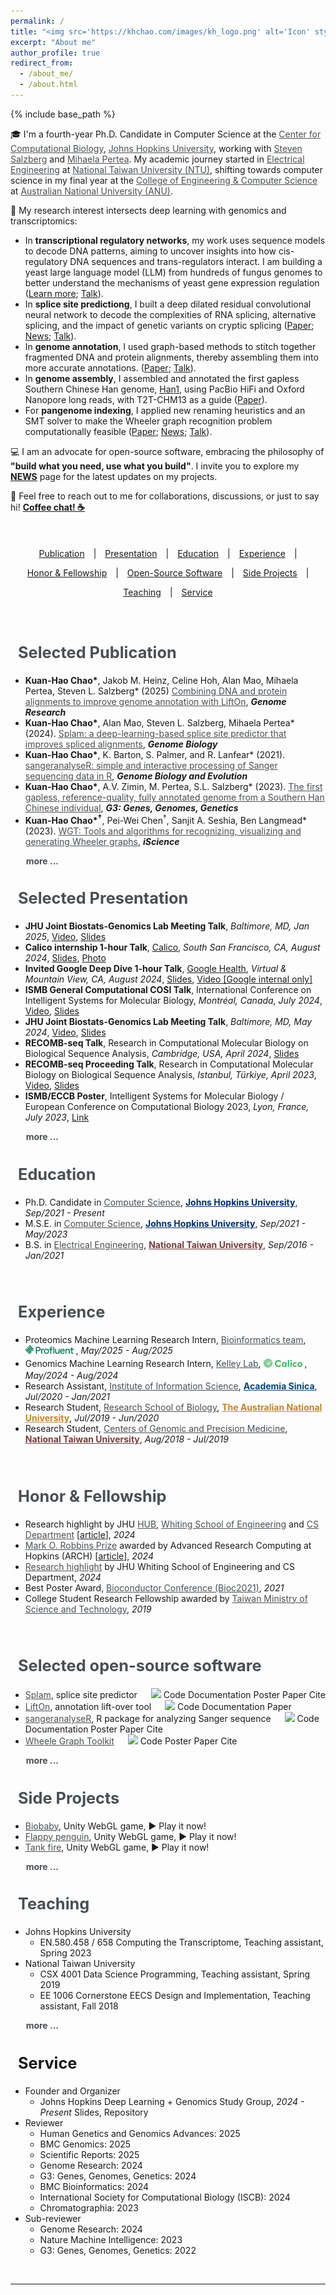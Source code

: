 ```yaml
---
permalink: /
title: "<img src='https://khchao.com/images/kh_logo.png' alt='Icon' style='width: 32px; height: 32px; margin-right: 10px;'> &nbsp; About me"
excerpt: "About me"
author_profile: true
redirect_from:
  - /about_me/
  - /about.html
---
```

{% include base_path %}

<script type="application/ld+json">
{
  "@context": "https://schema.org",
  "@type": "Person",
  "name": "Kuan-Hao Chao",
  "alternateName": [
    "趙冠豪",
    "Kuan-Hao",
    "Chao Kuan-Hao",
    "kh chao",
    "k-h chao",
    "khc"
  ],
  "jobTitle": "Computational Biologist",
  "url": "https://khchao.com/about",
  "sameAs": [
    "https://www.linkedin.com/in/kuanhao-chao/",
    "https://x.com/KuanHaoChao",
    "https://scholar.google.com/citations?user=n2AvFg0AAAAJ&hl=en"
  ]
}
</script>


🎓 I'm a fourth-year Ph.D. Candidate in Computer Science at the <a target="_blank"  href="https://ccb.jhu.edu/" style="color:#4A4F53">Center for Computational Biology</a>, <a target="_blank"  href="https://www.jhu.edu/" style="color:#4A4F53">Johns Hopkins University</a>, working with <a target="_blank"  href="https://scholar.google.com/citations?user=sUVeH-4AAAAJ&hl=en" style="color:#4A4F53">Steven Salzberg</a> and <a target="_blank"  href="https://scholar.google.com/citations?user=fKjqGyEAAAAJ&hl=en" style="color:#4A4F53">Mihaela Pertea</a>. My academic journey started in <a target="_blank"  href="https://web.ee.ntu.edu.tw/eng/index.php" style="color:#4A4F53">Electrical Engineering</a> at <a target="_blank"  href="https://www.ntu.edu.tw/english/index.html" style="color:#4A4F53">National Taiwan University (NTU)</a>, shifting towards computer science in my final year at the <a target="_blank" href="https://cecs.anu.edu.au" style="color:#4A4F53">College of Engineering & Computer Science</a> at <a target="_blank"  href="https://www.anu.edu.au" style="color:#4A4F53">Australian National University (ANU)</a>.



🧬 My research interest intersects deep learning with genomics and transcriptomics:

- In **transcriptional regulatory networks**, my work uses sequence models to decode DNA patterns, aiming to uncover insights into how cis-regulatory DNA sequences and trans-regulators interact. I am building a yeast large language model (LLM) from hundreds of fungus genomes to better understand the mechanisms of yeast gene expression regulation (<a href="https://storage.googleapis.com/storage.khchao.com/slides/JHU_joint_lab_meeting_2025.pdf" target="_blank">Learn more</a>; <a href="https://youtu.be/MvpYQYQvZ0U?si=K4sPzGKzzoT81V40" target="_blank">Talk</a>).
- In **splice site predictiong**, I built a deep dilated residual convolutional neural network to decode the complexities of RNA splicing, alternative splicing, and the impact of genetic variants on cryptic splicing (<a href="https://doi.org/10.1186/s13059-024-03379-4" target="_blank">Paper</a>; <a href="https://hub.jhu.edu/2024/12/11/splam-pinpoints-gene-splicing/" target="_blank">News</a>; <a href="https://youtu.be/MyWwUzjIBVk?si=FNQu8gTR8EbjC87M" target="_blank">Talk</a>).
- In **genome annotation**, I used graph-based methods to stitch together fragmented DNA and protein alignments, thereby assembling them into more accurate annotations. (<a href="https://doi.org/10.1101/gr.279620.124" target="_blank">Paper</a>; <a href="https://youtu.be/1zSz67rxQtA?si=3D_aNxR_OpYe3Fm9" target="_blank">Talk</a>).
- In **genome assembly**, I assembled and annotated the first gapless Southern Chinese Han genome, <a href="https://www.ncbi.nlm.nih.gov/datasets/genome/GCA_024586135.1/" target="_blank">Han1</a>, using PacBio HiFi and Oxford Nanopore long reads, with T2T-CHM13 as a guide (<a href="https://doi.org/10.1093/g3journal/jkac321" target="_blank">Paper</a>).
- For **pangenome indexing**, I applied new renaming heuristics and an SMT solver to make the Wheeler graph recognition problem computationally feasible (<a href="https://doi.org/10.1016/j.isci.2023.107402" target="_blank">Paper</a>; <a href="https://engineering.jhu.edu/news/the-human-genome-is-biased-but-rearranging-it-can-help/" target="_blank">News</a>; <a href="https://youtu.be/TkX9S024Dk8?si=B_fks-tGxxbMciS2" target="_blank">Talk</a>).

<!-- - In **transcriptional regulatory networks**, my work uses sequence models to decode DNA patterns, aiming to uncover insights into how cis-regulatory DNA sequences and trans-regulators interact. I am building a yeast large language model (LLM) from hundreds of fungus genomes to better understand the mechanisms of yeast gene expression regulation ([Learn more](https://storage.googleapis.com/storage.khchao.com/slides/JHU_joint_lab_meeting_2025.pdf); [Talk](https://youtu.be/MvpYQYQvZ0U?si=K4sPzGKzzoT81V40)).
- In **splice site predictiong**, I built a deep dilated residual convolutional neural network to decode the complexities of RNA splicing, alternative splicing, and the impact of genetic variants on cryptic splicing ([Paper](https://doi.org/10.1186/s13059-024-03379-4); [News](https://hub.jhu.edu/2024/12/11/splam-pinpoints-gene-splicing/); [Talk](https://youtu.be/MyWwUzjIBVk?si=FNQu8gTR8EbjC87M)).
- In **genome annotation**, I used graph-based methods to stitch together fragmented DNA and protein alignments, thereby assembling them into more accurate annotations. ([Paper](https://doi.org/10.1101/gr.279620.124); [Talk](https://youtu.be/1zSz67rxQtA?si=3D_aNxR_OpYe3Fm9)).
- In **genome assembly**, I assembled and annotated the first gapless Southern Chinese Han genome, [Han1](https://www.ncbi.nlm.nih.gov/datasets/genome/GCA_024586135.1/), using PacBio HiFi and Oxford Nanopore long reads, with T2T-CHM13 as a guide ([Paper](https://doi.org/10.1093/g3journal/jkac321)).
- For **pangenome indexing**, I applied new renaming heuristics and an SMT solver to make the Wheeler graph recognition problem computationally feasible ([Paper](https://doi.org/10.1016/j.isci.2023.107402); [News](https://engineering.jhu.edu/news/the-human-genome-is-biased-but-rearranging-it-can-help/); [Talk](https://youtu.be/TkX9S024Dk8?si=B_fks-tGxxbMciS2)). -->
<!-- - My **transcriptome assembly** work focuses on modeling RNA-Seq data using directed acyclic splice graphs, with ongoing research into graph neural networks to decode the complexities of RNA splicing. ([Learn more](https://www.biorxiv.org/content/10.1101/2023.07.27.550754v2)). -->

💻 I am an advocate for open-source software, embracing the philosophy of **"build what you need, use what you build"**. I invite you to explore my **[NEWS](https://khchao.com/news/)** page for the latest updates on my projects.

💬 Feel free to reach out to me for collaborations, discussions, or just to say hi! **[Coffee chat! ☕️](https://calendly.com/kuanhao-chao/30min)**

<style>
  .popup-overlay {
    z-index: 9999;
    display: none;b
    position: fixed;
    top: 0;
    left: 0;
    width: 100%;
    height: 100%;
    background-color: rgba(0, 0, 0, 0.5);
    overflow: auto;
  }
  .popup-content {
    z-index: 10000;
    background-color: white;
    padding: 40px;
    border-radius: 5px;
    box-shadow: 0px 0px 10px rgba(0, 0, 0, 0.2);
    position: absolute;
    left: 50%;
    top: 50%;
    transform: translate(-50%, -50%);
    max-width: 70%; /* Adjust maximum width for responsiveness */
    max-height: calc(100% - 60px); /* Adjust maximum height to fit within the window */
    overflow-y: auto; /* Enable vertical scrolling if content overflows */
  }
  .close-button {
    position: absolute;
    font-size: 35px;
    top: 20px;
    right: 20px;
    cursor: pointer;
  }
</style>

<div class="popup-overlay" id="popupOverlay">
  <div class="popup-content">
    <span class="close-button close-popup-btn">&times;</span>
    <p style="font-size:20pt"><b>Citation</b></p>
    <div id="citation_holder"></div>
    <br>
    <br>
    <pre id="citationbib_holder">{{post.citationbib}}</pre>
  </div>
</div>

<br>
<!-- Quick Links (centered, wrapping, separated) -->

<div style="text-align:center; margin: 20px 0;">
  <ul style="
      list-style: none; 
      padding: 0; 
      margin: 0;
      /* Use inline-flex or flex to keep items on one row until wrapping */
      display: inline-flex; 
      flex-wrap: wrap; 
      gap: 1em; 
      justify-content: center;
    ">
    <li><a href="#selected-publication">Publication</a></li>
    <li>|</li>
    <li><a href="#selected-presentation">Presentation</a></li>
    <li>|</li>
    <li><a href="#education">Education</a></li>
    <li>|</li>
    <li><a href="#experience">Experience</a></li>
    <li>|</li>
    <li><a href="#honor-fellowship">Honor & Fellowship</a></li>
    <li>|</li>
    <li><a href="#open-source">Open-Source Software</a></li>
    <li>|</li>
    <li><a href="#side-projects">Side Projects</a></li>
    <li>|</li>
    <li><a href="#teaching">Teaching</a></li>
    <li>|</li>
    <li><a href="#service">Service</a></li>
  </ul>
</div>
<br>


<h2 class="page__title" id="selected-publication" style="font-size:19pt;"><i class="fa fa-book"></i> &nbsp;  <a href="https://khchao.com/publications/" style="color:#4A4F53; text-decoration: none;">Selected Publication</a></h2>
  <ul>
    <li><b>Kuan-Hao Chao*</b>, Jakob M. Heinz, Celine Hoh, Alan Mao, Mihaela Pertea, Steven L. Salzberg* (2025) <a target="_blank" href="https://doi.org/10.1101/gr.279620.124" style="color:#4A4F53">Combining DNA and protein alignments to improve genome annotation with LiftOn</a>, <i><b>Genome Research</b></i>
    </li>
    <li><b>Kuan-Hao Chao*</b>, Alan Mao, Steven L. Salzberg, Mihaela Pertea* (2024). <a target="_blank"  href="https://doi.org/10.1186/s13059-024-03379-4" style="color:#4A4F53">Splam: a deep-learning-based splice site predictor that improves spliced alignments</a>, <i><b>Genome Biology</b></i>
    </li>
    <li><b>Kuan-Hao Chao*</b>, K. Barton, S. Palmer, and R. Lanfear* (2021). <a target="_blank"  href="https://doi.org/10.1093/gbe/evab028" style="color:#4A4F53">sangeranalyseR: simple and interactive processing of Sanger sequencing data in R</a>, <i><b>Genome Biology and Evolution</b></i>
    </li>
    <li><b>Kuan-Hao Chao*</b>, A.V. Zimin, M. Pertea, S.L. Salzberg* (2023). <a target="_blank"  href="https://doi.org/10.1093/g3journal/jkac321" style="color:#4A4F53">The first gapless, reference-quality, fully annotated genome from a Southern Han Chinese individual</a>, <i><b>G3: Genes, Genomes, Genetics</b></i>
    </li>
    <li><b>Kuan-Hao Chao*<sup>†</sup></b>, Pei-Wei Chen<sup>†</sup>, Sanjit A. Seshia, Ben Langmead* (2023). <a target="_blank"  href="https://doi.org/10.1016/j.isci.2023.107402" style="color:#4A4F53">WGT: Tools and algorithms for recognizing, visualizing and generating Wheeler graphs</a>, <i><b>iScience</b></i>
    </li>
  </ul>
  <b style="padding-left:18px;"><i class="fa fa-chevron-circle-right" aria-hidden="true"></i> <a href="https://khchao.com/publications/" style="color:#4A4F53; text-decoration: none;"> &nbsp; more ...</a></b>
<!-- </div> -->

<br>

<h2 class="page__title" id="selected-presentation" style="font-size:19pt"> <i class="fa fa-bookmark"></i> &nbsp; <a href="https://khchao.com/presentations/" style="color:#4A4F53; text-decoration: none;">Selected Presentation</a></h2>
  <ul>
    <li><b>JHU Joint Biostats-Genomics Lab Meeting Talk</b>, <i>Baltimore, MD, Jan 2025</i>, <a href="https://youtu.be/MvpYQYQvZ0U" target="_blank">Video</a>, <a href="https://storage.googleapis.com/storage.khchao.com/slides/JHU_joint_lab_meeting_2025.pdf" target="_blank">Slides</a></li>
    <li><b>Calico internship 1-hour Talk</b>, <a href="https://www.calicolabs.com/" target="_blank">Calico</a>, <i>South San Francisco, CA, August 2024</i>, <a href="https://storage.googleapis.com/storage.khchao.com/slides/Calico_project_showcase_2024_0821.pdf" target="_blank">Slides</a>, <a href="https://khchao.com/images/calico_intern_talk.png" target="_blank">Photo</a></li>
    <li><b>Invited Google Deep Dive 1-hour Talk</b>, <a href="https://health.google/" target="_blank">Google Health</a>, <i>Virtual & Mountain View, CA, August 2024</i>, <a href="https://storage.cloud.google.com/storage.khchao.com/slides/Google_Deep_Dive_2024_0806.pdf" target="_blank">Slides</a>, <a href="https://drive.google.com/file/d/1xA0ln9r1xWXX8gYLqVgowaPpthOb6eGo/view?usp=drive_link" target="_blank">Video [Google internal only]</a></li>
    <li><b>ISMB General Computational COSI Talk</b>, International Conference on Intelligent Systems for Molecular Biology, <i>Montréal, Canada, July 2024</i>, <a href="https://youtu.be/1zSz67rxQtA?si=3D_aNxR_OpYe3Fm9" target="_blank">Video</a>, <a href="https://storage.cloud.google.com/storage.khchao.com/slides/ISMB_talk_2024.pdf" target="_blank">Slides</a></li> 
    <li><b>JHU Joint Biostats-Genomics Lab Meeting Talk</b>, <i>Baltimore, MD, May 2024</i>, <a href="https://youtu.be/MyWwUzjIBVk" target="_blank">Video</a>, <a href="https://storage.googleapis.com/storage.khchao.com/slides/joint_lab_meeting_slides.pdf" target="_blank">Slides</a></li>
    <li><b>RECOMB-seq Talk</b>, Research in Computational Molecular Biology on Biological Sequence Analysis, <i>Cambridge, USA, April 2024</i>, <a href="https://storage.cloud.google.com/storage.khchao.com/slides/RECOMB-Seq_talk_2024.pdf" target="_blank">Slides</a></li>
    <li><b>RECOMB-seq Proceeding Talk</b>, Research in Computational Molecular Biology on Biological Sequence Analysis, <i>Istanbul, Türkiye, April 2023</i>, <a href="https://www.youtube.com/watch?v=TkX9S024Dk8&ab_channel=RECOMBConferenceSeries" target="_blank">Video</a>, <a href="https://storage.googleapis.com/storage.khchao.com/slides/RECOMB-Seq_talk_2023_WGT.pdf" target="_blank">Slides</a></li>
    <li><b>ISMB/ECCB Poster</b>, Intelligent Systems for Molecular Biology / European Conference on Computational Biology 2023, <i>Lyon, France, July 2023</i>, <a href="https://storage.googleapis.com/storage.khchao.com/JHU%20PhD/ISMB-ECCB2023/splam_poster_ismb.pdf" target="_blank">Link</a></li>
  </ul>
  <b style="padding-left:18px;"><i class="fa fa-chevron-circle-right" aria-hidden="true"></i> <a href="https://khchao.com/presentations/" style="color:#4A4F53; text-decoration: none;"> &nbsp; more ...</a></b>

<br>

<h2 class="page__title" id="education" style="font-size:19pt"> <i class="fa fa-graduation-cap"></i> &nbsp; <a href="https://khchao.com/cv/" style="color:#4A4F53; text-decoration: none;">Education</a></h2>
  <ul>
    <li>Ph.D. Candidate in <a target="_blank"  href="https://www.cs.jhu.edu/" style="color:#4A4F53">Computer Science</a>, <a target="_blank"  href="https://www.jhu.edu/" style="color:#002D72"><b>Johns Hopkins University</b></a>, <i>Sep/2021 - Present</i></li>
    <li>M.S.E. in <a target="_blank"  href="https://www.cs.jhu.edu/" style="color:#4A4F53">Computer Science</a>, <a target="_blank"  href="https://www.jhu.edu/" style="color:#002D72"><b>Johns Hopkins University</b></a>, <i>Sep/2021 - May/2023</i></li>
    <li>B.S. in <a target="_blank"  href="https://eecs.ntu.edu.tw/?locale=en" style="color:#4A4F53">Electrical Engineering</a>, <a target="_blank"  href="https://www.ntu.edu.tw/english/" style="color:#783c3c"><b>National Taiwan University</b></a>, <i>Sep/2016 - Jan/2021</i></li>
  </ul>
<br>

<h2 class="page__title" id="experience" style="font-size:19pt"> <i class="fa fa-briefcase"></i> &nbsp; <a href="https://khchao.com/cv/" style="color:#4A4F53; text-decoration: none;">Experience</a></h2>
  <ul>
    <li>Proteomics Machine Learning Research Intern, 
      <a target="_blank" href="https://www.profluent.bio/team" style="color:#4A4F53">Bioinformatics team</a>, 
      <a target="_blank" href="https://www.profluent.bio/" style="color: #28bc54; text-decoration: none !important;">
        <img src="images/Profluent_Logo.png" alt="Profluent Logo" style="height:1.05em; vertical-align: middle; margin-bottom: 6px;">
      </a>, 
      <i>May/2025 - Aug/2025</i>
    </li>
    <li>Genomics Machine Learning Research Intern, 
      <a target="_blank" href="https://www.davidrkelley.com/" style="color:#4A4F53">Kelley Lab</a>, 
      <a target="_blank" href="https://www.calicolabs.com/" style="color: #28bc54; text-decoration: none !important;">
        <img src="images/Calico_Logo.png" alt="Calico Logo" style="height:1em; vertical-align:middle; margin-bottom: 4px;">
        <img src="images/Calico_LLC_logo.png" alt="Calico Logo" style="height:0.8em; vertical-align:middle; margin-bottom: 4px;">
      </a>, 
      <i>May/2024 - Aug/2024</i>
    </li>
    <li>Research Assistant, <a target="_blank"  href="https://www.iis.sinica.edu.tw/en/index.html" style="color:#4A4F53">Institute of Information Science</a>, <a target="_blank"  href="https://www.sinica.edu.tw/en" style="color: #08447c"><b>Academia Sinica</b></a>, <i>Jul/2020 - Jan/2021</i></li>
    <li>Research Student, <a target="_blank"  href="https://biology.anu.edu.au/" style="color:#4A4F53">Research School of Biology</a>, <a target="_blank"  href="https://www.anu.edu.au/" style="color:#c0842c"><b>The Australian National University</b></a>, <i>Jul/2019 - Jun/2020</i></li>
    <li>Research Student, <a target="_blank"  href="http://www.cgm.ntu.edu.tw/web/index/index.jsp?lang=en" style="color:#4A4F53">Centers of Genomic and Precision Medicine</a>, <a target="_blank"  href="https://www.ntu.edu.tw/english/" style="color:#783c3c"><b>National Taiwan University</b></a>, <i>Aug/2018 - Jul/2019</i></li>
  </ul>
<br>

<h2 class="page__title" id="honor-fellowship" style="font-size:19pt"> <i class="fa fa-briefcase"></i> &nbsp; <a href="https://khchao.com/cv/" style="color:#4A4F53; text-decoration: none;">Honor & Fellowship</a></h2>
  <ul>
    <li>Research highlight by JHU <a target="_blank"  href="https://hub.jhu.edu/2024/12/11/splam-pinpoints-gene-splicing/" style="color:#4A4F53">HUB</a>, <a target="_blank"  href="https://engineering.jhu.edu/news/new-ai-tool-pinpoints-gene-splicing-with-unmatched-precision/" style="color:#4A4F53">Whiting School of Engineering</a> and <a target="_blank"  href="https://www.cs.jhu.edu/news/new-ai-tool-pinpoints-gene-splicing-with-unmatched-precision/" style="color:#4A4F53">CS Department</a> [<a href='https://hub.jhu.edu/2024/12/11/splam-pinpoints-gene-splicing/' target='_blank'>article</a>], <i>2024</i></li>
    <li><a target="_blank"  href="https://www.arch.jhu.edu/news-events/all/robbins-award/" style="color:#4A4F53">Mark O. Robbins Prize</a> awarded by Advanced Research Computing at Hopkins (ARCH) [<a href='https://www.cs.jhu.edu/news/phd-student-kuan-hao-chao-wins-mark-o-robbins-prize-in-high-performance-computing/' target='_blank'>article</a>], <i>2024</i></li>
    <li><a target="_blank"  href="https://engineering.jhu.edu/news/the-human-genome-is-biased-but-rearranging-it-can-help/" style="color:#4A4F53">Research highlight</a> by JHU Whiting School of Engineering and CS Department, <i>2024</i></li>
    <li>Best Poster Award, <a target="_blank"  href="https://bioc2021.bioconductor.org/" style="color:#4A4F53">Bioconductor Conference (Bioc2021)</a>, <i>2021</i></li>
    <li>College Student Research Fellowship awarded by <a target="_blank"  href="https://www.nstc.gov.tw/?l=en" style="color:#4A4F53">Taiwan Ministry of Science and Technology</a>, <i>2019</i></li>
  </ul>
<br>

<h2 class="page__title" id="open-source" style="font-size:19pt;"><i class="fa fa-laptop"></i> &nbsp;  <a href="https://github.com/Kuanhao-Chao" style="color:#4A4F53; text-decoration: none;">Selected open-source software</a></h2>
<!-- <div style="margin-left:20px; margin-top:30px; pointer-events: all;
z-index:100;"> -->
  <ul>
    <li><a target="_blank"  href="https://github.com/Kuanhao-Chao/splam" style="color:#4A4F53">Splam</a>, splice site predictor &emsp; <a href="https://opensource.org/licenses/MIT" target="_blank"><img src="https://img.shields.io/badge/License-MIT-yellow.svg"></a> <a href="https://github.com/Kuanhao-Chao/splam" target="_blank" class="btn btn-outline-primary btn-page-header btn-sm" style="text-decoration: none">Code</a> <a href="https://ccb.jhu.edu/splam/" target="_blank" class="btn btn-outline-primary btn-page-header btn-sm" style="text-decoration: none">Documentation</a> <a href="https://storage.googleapis.com/storage.khchao.com/JHU%20PhD/ISMB-ECCB2023/splam_poster_ismb.pdf" target="_blank" class="btn btn-outline-primary btn-page-header btn-sm" style="text-decoration: none">Poster</a> <a href="https://www.biorxiv.org/content/10.1101/2023.07.27.550754v2.full.pdf" target="_blank" class="btn btn-outline-primary btn-page-header btn-sm" style="text-decoration: none">Paper</a> <a id="test" class="btn btn-outline-primary btn-page-header btn-sm show-popup-btn" style="text-decoration: none" onclick="dosomething('<b style=color:#ad0000>Kuan-Hao Chao*</b>, Alan Mao, Steven L Salzberg, Mihaela Pertea* (2022). Splam: a deep-learning-based splice site predictor that improves spliced alignments, <i><b>bioRxiv</b></i>, <a href=https://doi.org/10.1101/2023.07.27.550754>https://doi.org/10.1101/2023.07.27.550754</a></div>', '@article{chao2023splam,\n \ttitle={Splam: a deep-learning-based splice site predictor that improves spliced alignments},\n \tauthor={Chao, Kuan-Hao and Mao, Alan and Salzberg, Steven L and Pertea, Mihaela},\n \tjournal={bioRxiv},\n \tpages={2023--07},\n \tyear={2023},\n \tpublisher={Cold Spring Harbor Laboratory}\n }')">Cite</a>
    </li>
    <li><a target="_blank"  href="https://ccb.jhu.edu/lifton/" style="color:#4A4F53">LiftOn</a>, annotation lift-over tool &emsp; <a href="https://www.gnu.org/licenses/gpl-3.0.en.html" target="_blank"><img src="https://img.shields.io/badge/License-GPLv3-green.svg"></a> <a href="https://github.com/Kuanhao-Chao/LiftOn" target="_blank" class="btn btn-outline-primary btn-page-header btn-sm" style="text-decoration: none">Code</a> <a href="https://ccb.jhu.edu/lifton/" target="_blank" class="btn btn-outline-primary btn-page-header btn-sm" style="text-decoration: none">Documentation</a> <a href="https://ccb.jhu.edu/lifton/" target="_blank" class="btn btn-outline-primary btn-page-header btn-sm" style="text-decoration: none">Paper</a>
    </li>
    <li><a target="_blank"  href="https://github.com/roblanf/sangeranalyseR" style="color:#4A4F53">sangeranalyseR</a>, R package for analyzing Sanger sequence &emsp; <a href="https://opensource.org/licenses/MIT" target="_blank"><img src="https://img.shields.io/badge/License-MIT-yellow.svg"></a> <a href="https://github.com/roblanf/sangeranalyseR" target="_blank" class="btn btn-outline-primary btn-page-header btn-sm" style="text-decoration: none">Code</a> <a href="https://sangeranalyser.readthedocs.io/en/latest/" target="_blank" class="btn btn-outline-primary btn-page-header btn-sm" style="text-decoration: none">Documentation</a> <a href="https://storage.googleapis.com/storage.khchao.com/JHU%20PhD/Bioc2021/sangeranalyseR_poster.pdf" target="_blank" class="btn btn-outline-primary btn-page-header btn-sm" style="text-decoration: none">Poster</a> <a href="https://doi.org/10.1093/gbe/evab028" target="_blank" class="btn btn-outline-primary btn-page-header btn-sm" style="text-decoration: none">Paper</a> <a id="test" class="btn btn-outline-primary btn-page-header btn-sm show-popup-btn" style="text-decoration: none" onclick="dosomething('<br><b style=color:#ad0000>Kuan-Hao Chao*</b>, K. Barton, S. Palmer, and R. Lanfear* (2021). sangeranalyseR&amp;#58 simple and interactive processing of Sanger sequencing data in R, <i><b>Genome Biology and Evolution</b></i>, Volume 13, Issue 3, March 2021, evab028, <a href=https://doi.org/10.1093/gbe/evab028>https://doi.org/10.1093/gbe/evab028</a>', '@article{chao2021sangeranalyser,\n \ttitle={sangeranalyseR: simple and interactive processing of Sanger sequencing data in R},\n \tauthor={Chao, Kuan-Hao and Barton, Kirston and Palmer, Sarah and Lanfear, Robert},\n \tjournal={Genome Biology and Evolution},\n \tvolume={13},\n \tnumber={3},\n \tpages={evab028},\n \tyear={2021},\n \tpublisher={Oxford University Press}\n }')">Cite</a>
    </li>
    <li><a target="_blank"  href="https://github.com/Kuanhao-Chao/Wheeler_Graph_Toolkit" style="color:#4A4F53">Wheele Graph Toolkit</a> &emsp; <a href="https://opensource.org/licenses/MIT" target="_blank"><img src="https://img.shields.io/badge/License-MIT-yellow.svg"></a> <a href="https://github.com/Kuanhao-Chao/Wheeler_Graph_Toolkit" target="_blank" class="btn btn-outline-primary btn-page-header btn-sm" style="text-decoration: none">Code</a> <a href="https://storage.googleapis.com/storage.khchao.com/JHU%20PhD/RECOMB2023/WGT_poster.pdf" target="_blank" class="btn btn-outline-primary btn-page-header btn-sm" style="text-decoration: none">Poster</a> <a href="https://doi.org/10.1016/j.isci.2023.107402" target="_blank" class="btn btn-outline-primary btn-page-header btn-sm" style="text-decoration: none">Paper</a> <a id="test" class="btn btn-outline-primary btn-page-header btn-sm show-popup-btn" style="text-decoration: none" onclick="dosomething('<b style=color:#ad0000>Kuan-Hao Chao*<sup>†</sup></b>, Pei-Wei Chen<sup>†</sup>, Sanjit A. Seshia, Ben Langmead* (2022). WGT&amp;#58 Tools and algorithms for recognizing, visualizing and generating Wheeler graphs, <i><b>bioRxiv</b></i>, <a href=https://doi.org/10.1101/2022.10.15.512390>https://doi.org/10.1101/2022.10.15.512390</a>', '@article{chao2023splam,\n \ttitle={WGT: Tools and algorithms for recognizing, visualizing, and generating Wheeler graphs},\n \tauthor={Chao, Kuan-Hao and Chen, Pei-Wei and Seshia, Sanjit A. and Langmead, Ben},\n \tjournal={iScience},\n \tvolume={26},\n \tnumber={8},\n \tyear={2023},\n \tpublisher={Elsevier}\n }')">Cite</a>
    </li>
  </ul>
  <b style="padding-left:18px;"><i class="fa fa-chevron-circle-right" aria-hidden="true"></i> <a href="https://github.com/Kuanhao-Chao" style="color:#4A4F53; text-decoration: none;"> &nbsp; more ...</a></b>
<!-- </div> -->

<br>

<h2 class="page__title" id="side-projects" style="font-size:19pt;"><i class="fa fa-book"></i> &nbsp;  <a href="https://khchao.com/projects/" style="color:#4A4F53; text-decoration: none;">Side Projects</a></h2>
<!-- <div style="margin-left:20px; margin-top:30px; pointer-events: all;
z-index:100;"> -->
  <ul>
    <li><a target="_blank"  href="https://khchao.com/projects/games/biobaby" style="color:#4A4F53">Biobaby</a>, Unity WebGL game, <a href="https://storage.googleapis.com/storage.khchao.com/biobaby/index.html" class="btn btn-outline-primary btn-page-header btn-sm" style="text-decoration: none" target="_blank">▶️ Play it now!</a>
    </li>
    <li><a target="_blank"  href="https://khchao.com/projects/games/flappy_penguin" style="color:#4A4F53">Flappy penguin</a>, Unity WebGL game, <a href="https://storage.googleapis.com/storage.khchao.com/flappy_penguin/index.html" class="btn btn-outline-primary btn-page-header btn-sm" style="text-decoration: none" target="_blank">▶️ Play it now!</a>
    </li>
    <li><a target="_blank"  href="https://khchao.com/projects/games/tanks_fire" style="color:#4A4F53">Tank fire</a>, Unity WebGL game, <a href="https://storage.googleapis.com/storage.khchao.com/tanks_fire/index.html" class="btn btn-outline-primary btn-page-header btn-sm" style="text-decoration: none" target="_blank">▶️ Play it now!</a>
    </li>
  </ul>
  <b style="padding-left:18px;"><i class="fa fa-chevron-circle-right" aria-hidden="true"></i> <a href="https://khchao.com/projects/" style="color:#4A4F53; text-decoration: none;"> &nbsp; more ...</a></b>
<!-- </div> -->

<br>

<h2 class="page__title" id="teaching" style="font-size:19pt"> <i class="fa fa-user"></i> &nbsp; <a href="https://khchao.com/teaching/" style="color:#4A4F53; text-decoration: none;">Teaching</a></h2>
<ul>
  <li>Johns Hopkins University
    <ul>
      <li>EN.580.458 / 658 Computing the Transcriptome, Teaching assistant, Spring 2023</li>
    </ul>
  </li>

  <li>National Taiwan University
    <ul>
      <li>CSX 4001 Data Science Programming, Teaching assistant, Spring 2019</li>
      <li>EE 1006 Cornerstone EECS Design and Implementation, Teaching assistant, Fall 2018</li>
    </ul>
  </li>
</ul>
<b style="padding-left:18px;"><i class="fa fa-chevron-circle-right" aria-hidden="true"></i> <a href="https://khchao.com/teaching/" style="color:#4A4F53; text-decoration: none;"> &nbsp; more ...</a></b>


<br>

<h2 class="page__title" id="service" style="font-size:19pt"> <i class="fa fa-list"></i> &nbsp; Service</h2>
<ul>
  <li>Founder and Organizer
    <ul>
      <li>
          Johns Hopkins Deep Learning + Genomics Study Group, <i>2024 - Present</i> <a href="https://drive.google.com/file/d/1E6Is-48GBmqK98Qh7FeQc8OEtGn4oN-A/view?usp=sharing" target="_blank" class="btn btn-outline-primary btn-page-header btn-sm" style="text-decoration: none">Slides</a>, <a href="https://drive.google.com/drive/folders/15yCXZd5sCuCwPULc3b7p8X5OK8XqbdNp?usp=drive_link" target="_blank" class="btn btn-outline-primary btn-page-header btn-sm" style="text-decoration: none">Repository</a>
      </li>
    </ul>
  </li>

  <li>Reviewer
    <ul>
      <li>
        Human Genetics and Genomics Advances: 2025
      </li>
      <li>
        BMC Genomics: 2025
      </li>
      <li>
        Scientific Reports: 2025
      </li>
      <li>
        Genome Research: 2024
      </li>
      <li>G3: Genes, Genomes, Genetics: 2024</li>
      <li>BMC Bioinformatics: 2024</li>
      <li>International Society for Computational Biology (ISCB): 2024</li>
      <li>Chromatographia: 2023</li>
    </ul>
  </li>

  <li>Sub-reviewer
    <ul>
      <li>Genome Research: 2024</li>
      <li>Nature Machine Intelligence: 2023</li>
      <li>G3: Genes, Genomes, Genetics: 2022</li>
    </ul>
  </li>
</ul>

<br>

<!-- <h2 class="page__title" style="font-size:19pt"> 🧑🏻‍💻 &nbsp; Education</h2>
<br> -->

<!-- <hr>
<div style="width: 80%; text-align: center; margin:auto;">
<a class="twitter-timeline" data-lang="en" data-width="100%" data-height="500" data-theme="light" href="https://twitter.com/KuanHaoChao?ref_src=twsrc%5Etfw" style="align: center">Tweets by KuanHaoChao</a> <script async src="https://platform.twitter.com/widgets.js" charset="utf-8"></script>
</div>
<br> -->

<!-- <div style="text-align: center; pointer-events: all; z-index:100;">
  <a target="_blank"  href="https://www.ntu.edu.tw/english/index.html">
    <img src="/images/NTU.png" style="height:160px; width: 160px; margin: 10px">
  </a>
  <a target="_blank"  href="https://web.ee.ntu.edu.tw/eng/index.php">
    <img src="/images/NTU_EECS.png" style="height:160px; width: 160px; margin: 10px">
  </a>
  <a target="_blank"  href="https://www.sinica.edu.tw/en">
    <img src="/images/AS_logo.png" style="height:160px; width: 160px; margin: 10px">
  </a>
  <a target="_blank"  href="https://www.iis.sinica.edu.tw/index_en.html" >
    <img src="/images/iis_logo.png" style="height:160px; width: 160px; margin: 10px">
  </a>
  <a target="_blank"  href="https://www.anu.edu.au/">
    <img src="/images/anu_logo_small.png" style="height:160px; width: 160px; margin: 10px">
  </a>
  <a target="_blank"  href="http://www.robertlanfear.com/">
    <img src="/images/ANU_Biology.jpg" style="height:160px; width: 160px; margin: 10px">
  </a>
  <a target="_blank"  href="https://bits.iis.sinica.edu.tw/">
    <img src="/images/BIOIT.png" style="height:160px; width: 160px; margin: 10px">
  </a>
  <a target="_blank"  href="http://www.cgm.ntu.edu.tw/web/index/index.jsp?lang=en">
    <img src="/images/CGM_LOGO.png" style="height:160px; width: 160px; margin: 10px">
  </a>
</div> -->
<!-- <script type="text/javascript" id="clustrmaps" src="//clustrmaps.com/map_v2.js?d=SjhWAwqGLnloAclnIVxG6gxPA8DEX2yyW2VQlroVDWw&cl=ffffff&w=a" style="pointer-events: all; z-index:100;"></script>
<script>
  initComparisons();
</script> -->
<hr>
<br>


<script>
  console.log("button clicked!");
  const showPopupBtns = document.querySelectorAll('.show-popup-btn');
  const closePopupBtns = document.querySelectorAll('.close-popup-btn');
  const popupOverlay = document.getElementById('popupOverlay');

  function dosomething(citation, citationbib){
    console.log(citation);
    console.log(citationbib);
    var divElement = document.getElementById("citation_holder");
    divElement.innerHTML = citation;
    console.log(divElement);

    var divElement = document.getElementById("citationbib_holder");
    divElement.innerHTML = citationbib;
    console.log(divElement);
  }

  showPopupBtns.forEach(button => {
  button.addEventListener('click', () => {
  popupOverlay.style.display = 'flex';
  console.log(popupOverlay);
  });
  });

  closePopupBtns.forEach(button => {
  button.addEventListener('click', () => {
  popupOverlay.style.display = 'none';
  console.log(popupOverlay)
  });
  });
</script>
